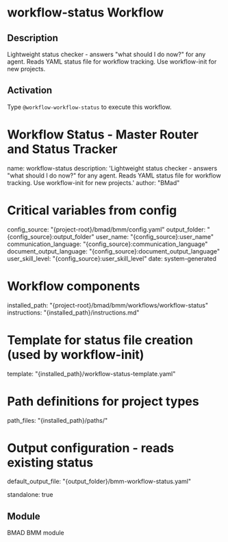 # workflow-status Workflow

## Description
Lightweight status checker - answers "what should I do now?" for any agent. Reads YAML status file for workflow tracking. Use workflow-init for new projects.

## Activation
Type `@workflow-workflow-status` to execute this workflow.

# Workflow Status - Master Router and Status Tracker
name: workflow-status
description: 'Lightweight status checker - answers "what should I do now?" for any agent. Reads YAML status file for workflow tracking. Use workflow-init for new projects.'
author: "BMad"

# Critical variables from config
config_source: "{project-root}/bmad/bmm/config.yaml"
output_folder: "{config_source}:output_folder"
user_name: "{config_source}:user_name"
communication_language: "{config_source}:communication_language"
document_output_language: "{config_source}:document_output_language"
user_skill_level: "{config_source}:user_skill_level"
date: system-generated

# Workflow components
installed_path: "{project-root}/bmad/bmm/workflows/workflow-status"
instructions: "{installed_path}/instructions.md"

# Template for status file creation (used by workflow-init)
template: "{installed_path}/workflow-status-template.yaml"

# Path definitions for project types
path_files: "{installed_path}/paths/"

# Output configuration - reads existing status
default_output_file: "{output_folder}/bmm-workflow-status.yaml"

standalone: true


## Module
BMAD BMM module
